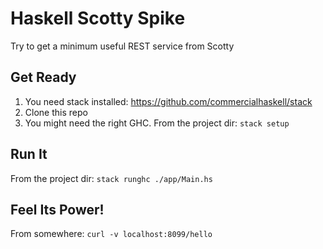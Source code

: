 Haskell Scotty Spike
====================

Try to get a minimum useful REST service from Scotty

## Get Ready

1. You need stack installed: https://github.com/commercialhaskell/stack
2. Clone this repo
3. You might need the right GHC. From the project dir: ```stack setup```


## Run It
From the project dir: ```stack runghc ./app/Main.hs```

## Feel Its Power!
From somewhere: ```curl -v localhost:8099/hello```
